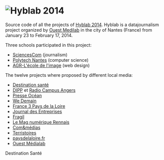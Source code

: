 ![Hyblab 2014][1]
==========

Source code of all the projects of [Hyblab 2014][2]. Hyblab is a datajournalism project organized by [Ouest Medilab][3] in the city of Nantes (France) from January 23 to February 17, 2014.

Three schools participated in this project:

 - [SciencesCom][4] (journalism)
 - [Polytech Nantes][5] (computer science)
 - [AGR-L'école de l'image][6] (web design)

The twelve projects where proposed by different local media:

 - [Destination santé][7]
 - [DIPP][8] et [Radio Campus Angers][9]
 - [Presse Océan][10]
 - [We Demain][11]
 - [France 3 Pays de la Loire][12]
 - [Journal des Entreprises][13]
 - [Fragil][14]
 - [Le Mag numérique Rennais][15]
 - [Com&médias][16]
 - [Terristoires][17]
 - [paysdelaloire.fr][18]
 - [Ouest Médialab][19]

Destination Santé

 


  [1]: http://www.hyblab.fr/wp-content/uploads/2013/12/cropped-HybLab_2014_logo_940.png
  [2]: http://www.hyblab.fr/
  [3]: http://www.ouestmedialab.fr/
  [4]: http://www.sciencescom.org/
  [5]: http://www.polytech.univ-nantes.fr/
  [6]: http://www.agrnantes.fr/
  [7]: http://destinationsante.com/
  [8]: http://www.vlipp.fr/dipp/association
  [9]: http://www.radiocampusangers.com/
  [10]: http://www.presseocean.fr/
  [11]: http://www.wedemain.fr/
  [12]: http://pays-de-la-loire.france3.fr/
  [13]: http://www.lejournaldesentreprises.com/
  [14]: http://www.fragil.org/
  [15]: http://www.lemag-numerique-rennais.com/
  [16]: http://www.cometmedias.com/
  [17]: http://www.terristoires.info/
  [18]: http://paysdelaloire.fr/
  [19]: http://www.ouestmedialab.fr/
